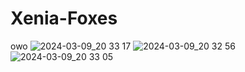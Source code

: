 # Xenia-Foxes
owo
![2024-03-09_20 33 17](https://github.com/birbkeks/Xenia-Foxes/assets/67545942/744a5fec-dcf5-4b84-98e1-4b1bdecbcacf)
![2024-03-09_20 32 56](https://github.com/birbkeks/Xenia-Foxes/assets/67545942/a9f7163c-0f4f-47bc-9d3c-60f32d3935c1)
![2024-03-09_20 33 05](https://github.com/birbkeks/Xenia-Foxes/assets/67545942/42a57595-db25-4e7b-91ed-4977735e4868)

